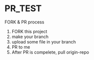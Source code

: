 # PR_TEST

FORK & PR process
1. FORK this project
2. make your branch
3. upload some file in your branch
4. PR to me
5. After PR is compelete, pull origin-repo

